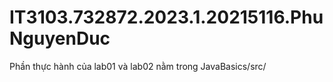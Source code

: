 # IT3103.732872.2023.1.20215116.PhuNguyenDuc
Phần thực hành của lab01 và lab02 nằm trong JavaBasics/src/
